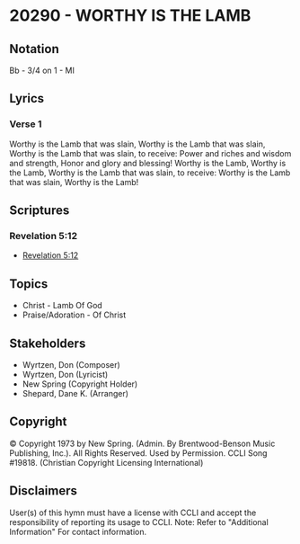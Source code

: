 # 20290 - WORTHY IS THE LAMB

## Notation

Bb - 3/4 on 1 - MI

## Lyrics

### Verse 1

Worthy is the Lamb that was slain, Worthy is the Lamb that was slain, Worthy is the Lamb that was slain, to receive: Power and riches and wisdom and strength, Honor and glory and blessing! Worthy is the Lamb, Worthy is the Lamb, Worthy is the Lamb that was slain, to receive: Worthy is the Lamb that was slain, Worthy is the Lamb!


## Scriptures

### Revelation 5:12

- [Revelation 5:12](https://www.biblegateway.com/passage/?search=Revelation%205%3A12)


## Topics

- Christ - Lamb Of God
- Praise/Adoration - Of Christ

## Stakeholders

- Wyrtzen, Don (Composer)
- Wyrtzen, Don (Lyricist)
- New Spring (Copyright Holder)
- Shepard, Dane K. (Arranger)

## Copyright

© Copyright 1973 by New Spring. (Admin. By Brentwood-Benson Music Publishing, Inc.). All Rights Reserved. Used by Permission. CCLI Song #19818.
(Christian Copyright Licensing International)

## Disclaimers

User(s) of this hymn must have a license with CCLI and accept the responsibility of reporting its usage to CCLI.
Note: Refer to "Additional Information" For contact information.

